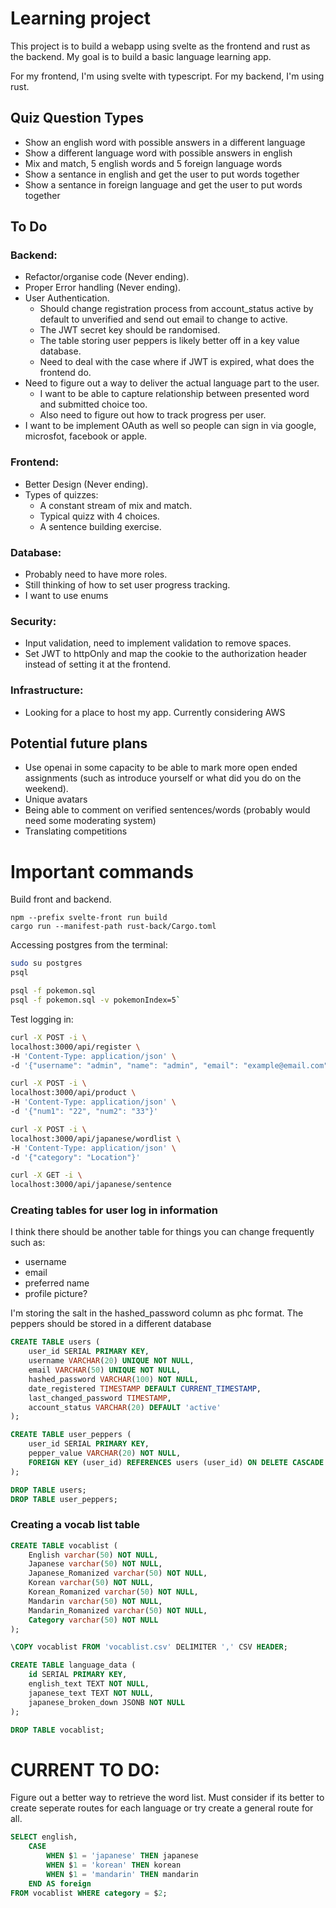 # Learning project

This project is to build a webapp using svelte as the frontend and rust as the backend. My goal is to build a basic language learning app.

For my frontend, I'm using svelte with typescript.
For my backend, I'm using rust.

## Quiz Question Types

- Show an english word with possible answers in a different language
- Show a different language word with possible answers in english
- Mix and match, 5 english words and 5 foreign language words
- Show a sentance in english and get the user to put words together
- Show a sentance in foreign language and get the user to put words together

## To Do

### Backend:

- Refactor/organise code (Never ending).
- Proper Error handling (Never ending).
- User Authentication.
  - Should change registration process from account_status active by default to unverified and send out email to change to active.
  - The JWT secret key should be randomised.
  - The table storing user peppers is likely better off in a key value database.
  - Need to deal with the case where if JWT is expired, what does the frontend do.
- Need to figure out a way to deliver the actual language part to the user.
  - I want to be able to capture relationship between presented word and submitted choice too.
  - Also need to figure out how to track progress per user.
- I want to be implement OAuth as well so people can sign in via google, microsfot, facebook or apple.

### Frontend:

- Better Design (Never ending).
- Types of quizzes:
  - A constant stream of mix and match.
  - Typical quizz with 4 choices.
  - A sentence building exercise.

### Database:

- Probably need to have more roles.
- Still thinking of how to set user progress tracking.
- I want to use enums

### Security:

- Input validation, need to implement validation to remove spaces.
- Set JWT to httpOnly and map the cookie to the authorization header instead of setting it at the frontend.

### Infrastructure:

- Looking for a place to host my app. Currently considering AWS

## Potential future plans

- Use openai in some capacity to be able to mark more open ended assignments (such as introduce yourself or what did you do on the weekend).
- Unique avatars
- Being able to comment on verified sentences/words (probably would need some moderating system)
- Translating competitions

# Important commands

Build front and backend.

```
npm --prefix svelte-front run build
cargo run --manifest-path rust-back/Cargo.toml
```

<!--
DROP TABLE pokemon;

CREATE TYPE pokemon_type AS ENUM ('Normal', 'Fire', 'Water', 'Electric', 'Grass', 'Ice', 'Fighting', 'Poison', 'Ground', 'Flying',  'Psychic', 'Bug', 'Rock', 'Ghost', 'Dragon', 'Dark', 'Steel', 'Fairy');

view enums in the pg_enum table.

CREATE TABLE pokemon (
  Pokedex_Number INT NOT NULL,
  Name VARCHAR(50) NOT NULL,
  Form VARCHAR(50),
  Type_1 pokemon_type NOT NULL,
  Type_2 pokemon_type,
  Ability_1 VARCHAR(50) NOT NULL,
  Ability_2 VARCHAR(50),
  Hidden_Ability VARCHAR(50),
  HP INT NOT NULL,
  Att INT NOT NULL,
  Def INT NOT NULL,
  SpA INT NOT NULL,
  SpD INT NOT NULL,
  Spe INT NOT NULL,
  Height REAL,
  Weight REAL,
  Pokemon_Image VARCHAR(50) NOT NULL
  );

\COPY pokemon FROM 'PokemonStats.csv' WITH (FORMAT csv, HEADER true);
-->

Accessing postgres from the terminal:

```bash
sudo su postgres
psql

psql -f pokemon.sql
psql -f pokemon.sql -v pokemonIndex=5`
```

Test logging in:

```bash
curl -X POST -i \
localhost:3000/api/register \
-H 'Content-Type: application/json' \
-d '{"username": "admin", "name": "admin", "email": "example@email.com", "password":"password"}'

curl -X POST -i \
localhost:3000/api/product \
-H 'Content-Type: application/json' \
-d '{"num1": "22", "num2": "33"}'

curl -X POST -i \
localhost:3000/api/japanese/wordlist \
-H 'Content-Type: application/json' \
-d '{"category": "Location"}'

curl -X GET -i \
localhost:3000/api/japanese/sentence
```

### Creating tables for user log in information

I think there should be another table for things you can change frequently such as:

- username
- email
- preferred name
- profile picture?

I'm storing the salt in the hashed_password column as phc format. The peppers should be stored in a different database

```SQL
CREATE TABLE users (
    user_id SERIAL PRIMARY KEY,
    username VARCHAR(20) UNIQUE NOT NULL,
    email VARCHAR(50) UNIQUE NOT NULL,
    hashed_password VARCHAR(100) NOT NULL,
    date_registered TIMESTAMP DEFAULT CURRENT_TIMESTAMP,
    last_changed_password TIMESTAMP,
    account_status VARCHAR(20) DEFAULT 'active'
);

CREATE TABLE user_peppers (
    user_id SERIAL PRIMARY KEY,
    pepper_value VARCHAR(20) NOT NULL,
    FOREIGN KEY (user_id) REFERENCES users (user_id) ON DELETE CASCADE
);

DROP TABLE users;
DROP TABLE user_peppers;
```

### Creating a vocab list table

```SQL
CREATE TABLE vocablist (
    English varchar(50) NOT NULL,
    Japanese varchar(50) NOT NULL,
    Japanese_Romanized varchar(50) NOT NULL,
    Korean varchar(50) NOT NULL,
    Korean_Romanized varchar(50) NOT NULL,
    Mandarin varchar(50) NOT NULL,
    Mandarin_Romanized varchar(50) NOT NULL,
    Category varchar(50) NOT NULL
);

\COPY vocablist FROM 'vocablist.csv' DELIMITER ',' CSV HEADER;

CREATE TABLE language_data (
    id SERIAL PRIMARY KEY,
    english_text TEXT NOT NULL,
    japanese_text TEXT NOT NULL,
    japanese_broken_down JSONB NOT NULL
);

DROP TABLE vocablist;
```

# CURRENT TO DO:

Figure out a better way to retrieve the word list. Must consider if its better to create seperate routes for each language or try create a general route for all.

```SQL
SELECT english,
    CASE
        WHEN $1 = 'japanese' THEN japanese
        WHEN $1 = 'korean' THEN korean
        WHEN $1 = 'mandarin' THEN mandarin
    END AS foreign
FROM vocablist WHERE category = $2;
```
